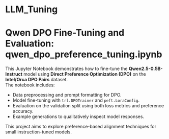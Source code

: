 # LLM_Tuning


# Qwen DPO Fine-Tuning and Evaluation: qwen_dpo_preference_tuning.ipynb

This Jupyter Notebook demonstrates how to fine-tune the **Qwen2.5-0.5B-Instruct** model using **Direct Preference Optimization (DPO)** on the **Intel/Orca DPO Pairs** dataset.  
The notebook includes:
- Data preprocessing and prompt formatting for DPO.
- Model fine-tuning with `trl.DPOTrainer` and `peft.LoraConfig`.
- Evaluation on the validation split using both loss metrics and preference accuracy.
- Example generations to qualitatively inspect model responses.

This project aims to explore preference-based alignment techniques for small instruction-tuned models.
